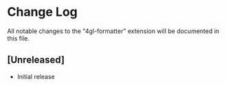 # Change Log
All notable changes to the "4gl-formatter" extension will be documented in this file.

## [Unreleased]
- Initial release